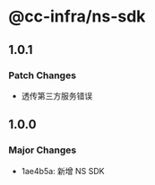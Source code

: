 # @cc-infra/ns-sdk

## 1.0.1

### Patch Changes

- 透传第三方服务错误

## 1.0.0

### Major Changes

- 1ae4b5a: 新增 NS SDK

